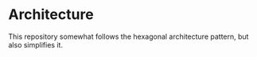 # Architecture

This repository somewhat follows the hexagonal architecture pattern, but also simplifies it.
